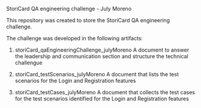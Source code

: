 StoriCard QA engineering challenge - July Moreno

This repository was created to store the StoriCard QA engineering challenge.

The challenge was developed in the following artifacts:

1. storiCard_qaEngineeringChallenge_julyMoreno
A document to answer the leadership and communication section and structure the technical challengue

2. storiCard_testScenarios_julyMoreno
A document that lists the test scenarios for the Login and Registration features

3. storiCard_testCases_julyMoreno
A document that collects the test cases for the test scenarios identified for the Login and Registration features
